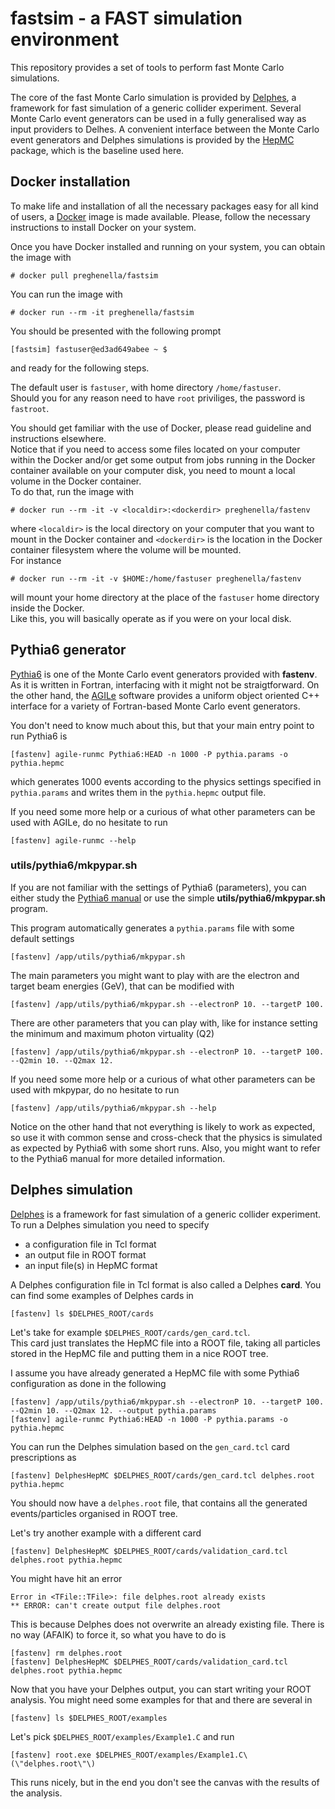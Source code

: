 # fastsim - a FAST simulation environment

This repository provides a set of tools to perform fast Monte Carlo simulations.

The core of the fast Monte Carlo simulation is provided by [Delphes](https://cp3.irmp.ucl.ac.be/projects/delphes), a framework for fast simulation of a generic collider experiment. Several Monte Carlo event generators can be used in a fully generalised way as input providers to Delhes. A convenient interface between the Monte Carlo event generators and Delphes simulations is provided by the [HepMC](http://hepmc.web.cern.ch/hepmc/index.html) package, which is the baseline used here.

## Docker installation

To make life and installation of all the necessary packages easy for all kind of users, a [Docker](https://www.docker.com/) image is made available. Please, follow the necessary instructions to install Docker on your system.

Once you have Docker installed and running on your system, you can obtain the image with  
```
# docker pull preghenella/fastsim
```

You can run the image with  
```
# docker run --rm -it preghenella/fastsim
```

You should be presented with the following prompt  
```
[fastsim] fastuser@ed3ad649abee ~ $
```
and ready for the following steps.  

The default user is `fastuser`, with home directory `/home/fastuser`.  
Should you for any reason need to have `root` priviliges, the password is `fastroot`.  

You should get familiar with the use of Docker, please read guideline and instructions elsewhere.  
Notice that if you need to access some files located on your computer within the Docker and/or get some output from jobs running in the Docker container available on your computer disk, you need to mount a local volume in the Docker container.  
To do that, run the image with  
```
# docker run --rm -it -v <localdir>:<dockerdir> preghenella/fastenv
```
where `<localdir>` is the local directory on your computer that you want to mount in the Docker container and `<dockerdir>` is the location in the Docker container filesystem where the volume will be mounted.  
For instance  
```
# docker run --rm -it -v $HOME:/home/fastuser preghenella/fastenv
```
will mount your home directory at the place of the `fastuser` home directory inside the Docker.  
Like this, you will basically operate as if you were on your local disk.

## Pythia6 generator

[Pythia6](https://pythiasix.hepforge.org/) is one of the Monte Carlo event generators provided with **fastenv**. As it is written in Fortran, interfacing with it might not be straigtforward. On the other hand, the [AGILe](https://agile.hepforge.org/) software provides a uniform object oriented C++ interface for a variety of Fortran-based Monte Carlo event generators.

You don't need to know much about this, but that your main entry point to run Pythia6 is  
```
[fastenv] agile-runmc Pythia6:HEAD -n 1000 -P pythia.params -o pythia.hepmc
```
which generates 1000 events according to the physics settings specified in `pythia.params` and writes them in the `pythia.hepmc` output file.

If you need some more help or a curious of what other parameters can be used with AGILe, do no hesitate to run  
```
[fastenv] agile-runmc --help
```

### utils/pythia6/mkpypar.sh

If you are not familiar with the settings of Pythia6 (parameters), you can either study the [Pythia6 manual](https://arxiv.org/abs/hep-ph/0603175) or use the simple **utils/pythia6/mkpypar.sh** program.

This program automatically generates a `pythia.params` file with some default settings  
```
[fastenv] /app/utils/pythia6/mkpypar.sh
```

The main parameters you might want to play with are the electron and target beam energies (GeV), that can be modified with  
```
[fastenv] /app/utils/pythia6/mkpypar.sh --electronP 10. --targetP 100.
```

There are other parameters that you can play with, like for instance setting the minimum and maximum photon virtuality (Q2)  
```
[fastenv] /app/utils/pythia6/mkpypar.sh --electronP 10. --targetP 100. --Q2min 10. --Q2max 12.
```

If you need some more help or a curious of what other parameters can be used with mkpypar, do no hesitate to run  
```
[fastenv] /app/utils/pythia6/mkpypar.sh --help
```

Notice on the other hand that not everything is likely to work as expected, so use it with common sense and cross-check that the physics is simulated as expected by Pythia6 with some short runs. Also, you might want to refer to the Pythia6 manual for more detailed information.

## Delphes simulation

[Delphes](https://cp3.irmp.ucl.ac.be/projects/delphes) is a framework for fast simulation of a generic collider experiment. To run a Delphes simulation you need to specify
* a configuration file in Tcl format
* an output file in ROOT format
* an input file(s) in HepMC format

A Delphes configuration file in Tcl format is also called a Delphes **card**. You can find some examples of Delphes cards in  
```
[fastenv] ls $DELPHES_ROOT/cards
```

Let's take for example `$DELPHES_ROOT/cards/gen_card.tcl`.  
This card just translates the HepMC file into a ROOT file, taking all particles stored in the HepMC file and putting them in a nice ROOT tree.

I assume you have already generated a HepMC file with some Pythia6 configuration as done in the following  
```
[fastenv] /app/utils/pythia6/mkpypar.sh --electronP 10. --targetP 100. --Q2min 10. --Q2max 12. --output pythia.params
[fastenv] agile-runmc Pythia6:HEAD -n 1000 -P pythia.params -o pythia.hepmc
```

You can run the Delphes simulation based on the `gen_card.tcl` card prescriptions as  
```
[fastenv] DelphesHepMC $DELPHES_ROOT/cards/gen_card.tcl delphes.root pythia.hepmc
```

You should now have a `delphes.root` file, that contains all the generated events/particles organised in ROOT tree.  

Let's try another example with a different card  
```
[fastenv] DelphesHepMC $DELPHES_ROOT/cards/validation_card.tcl delphes.root pythia.hepmc
```

You might have hit an error  
```
Error in <TFile::TFile>: file delphes.root already exists  
** ERROR: can't create output file delphes.root
```

This is because Delphes does not overwrite an already existing file. There is no way (AFAIK) to force it, so what you have to do is
```
[fastenv] rm delphes.root
[fastenv] DelphesHepMC $DELPHES_ROOT/cards/validation_card.tcl delphes.root pythia.hepmc
```

Now that you have your Delphes output, you can start writing your ROOT analysis. You might need some examples for that and there are several in 
```
[fastenv] ls $DELPHES_ROOT/examples
```

Let's pick `$DELPHES_ROOT/examples/Example1.C` and run
```
[fastenv] root.exe $DELPHES_ROOT/examples/Example1.C\(\"delphes.root\"\)
```

This runs nicely, but in the end you don't see the canvas with the results of the analysis. 
